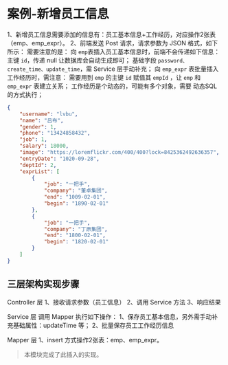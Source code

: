 # 案例-新增员工信息

1、新增员工信息需要添加的信息有：员工基本信息+工作经历，对应操作2张表（emp、emp_expr）。
2、前端发送 Post 请求，请求参数为 JSON 格式，如下所示：
需要注意的是：
    向 `emp`表插入员工基本信息时，前端不会传递如下信息：
        主键 `id`，传递 null 让数据库会自动生成即可；
        基础字段 `password、create_time、update_time`，需 Service 层手动补充； 
    向 `emp_expr` 表批量插入工作经历时，需注意：
        需要用到 `emp` 的主键 `id` 赋值其 `empId` ，让 `emp` 和 `emp_expr` 表建立关系；
        工作经历是个动态的，可能有多个对象，需要 动态SQL 的方式执行；
```json
{
    "username": "lvbu",
    "name": "吕布",
    "gender": 1,
    "phone": "13424858432",
    "job": 1,
    "salary": 18000,
    "image": "https://loremflickr.com/400/400?lock=8425362492636357",
    "entryDate": "1020-09-28",
    "deptId": 2,
    "exprList": [
        {
            "job": "一把手",
            "company": "董卓集团",
            "end": "1009-02-01",
            "begin": "1890-02-01"
        },
        {
            "job": "一把手",
            "company": "丁原集团",
            "end": "1800-02-01",
            "begin": "1820-02-01"
        }
    ]
}
```

## 三层架构实现步骤

Controller 层
1、接收请求参数（员工信息）
2、调用 Service 方法
3、响应结果

Service 层
调用 Mapper 执行如下操作：
1、保存员工基本信息，另外需手动补充基础属性：updateTime 等；
2、批量保存员工工作经历信息

Mapper 层
1、insert 方式操作2张表：emp、emp_expr。

> 本模块完成了此插入的实现。